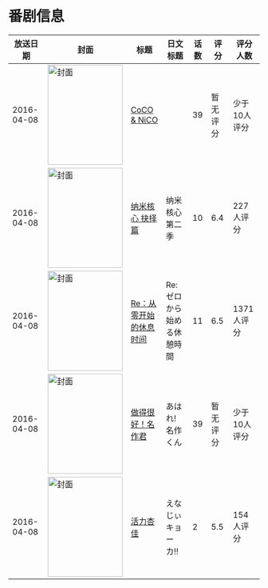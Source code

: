 # 番剧信息

|放送日期|封面|标题|日文标题|话数|评分|评分人数|
|---|---|---|---|---|---|---|
|2016-04-08|<img src="https://lain.bgm.tv/pic/cover/c/0a/43/174117_oPKKU.jpg" alt="封面" style="width:150px;height:200px;object-fit:cover;">|[CoCO & NiCO](https://bangumi.tv/subject/174117)||39|暂无评分|少于10人评分|
|2016-04-08|<img src="https://lain.bgm.tv/pic/cover/c/e9/c3/161941_j4bxP.jpg" alt="封面" style="width:150px;height:200px;object-fit:cover;">|[纳米核心 抉择篇](https://bangumi.tv/subject/161941)|纳米核心 第二季|10|6.4|227人评分|
|2016-04-08|<img src="https://lain.bgm.tv/pic/cover/c/e0/80/177998_f5896.jpg" alt="封面" style="width:150px;height:200px;object-fit:cover;">|[Re：从零开始的休息时间](https://bangumi.tv/subject/177998)|Re:ゼロから始める休憩時間|11|6.5|1371人评分|
|2016-04-08|<img src="https://lain.bgm.tv/pic/cover/c/dc/50/175468_qWwkc.jpg" alt="封面" style="width:150px;height:200px;object-fit:cover;">|[做得很好！名作君](https://bangumi.tv/subject/175468)|あはれ! 名作くん|39|暂无评分|少于10人评分|
|2016-04-08|<img src="https://bangumi.tv/img/no_icon_subject.png" alt="封面" style="width:150px;height:200px;object-fit:cover;">|[活力杏佳](https://bangumi.tv/subject/178150)|えなじぃキョーカ!!|2|5.5|154人评分|

